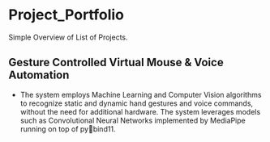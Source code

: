 # Project_Portfolio
Simple Overview of List of Projects.

## Gesture Controlled Virtual Mouse & Voice Automation
* The system employs Machine Learning and Computer Vision algorithms to recognize static and dynamic hand gestures and
voice commands, without the need for additional hardware. The system leverages models such as Convolutional Neural
Networks implemented by MediaPipe running on top of pybind11.
